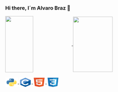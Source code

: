### Hi there, I´m Alvaro Braz 👋

<div>
  <a href = "https://github.com/oalvarobraz">
  <img align="center" height="180em" width="42%" src="https://github-readme-stats.vercel.app/api?username=oalvarobraz&show_icons=true&theme=github_dark&include_all_comits=true&conut_private=true"/>
  <img align="center" height="177em" width="50%" src="https://github-readme-stats.vercel.app/api/top-langs/?username=oalvarobraz&layout=compact&langs_count=16&theme=github_dark"/>
</div>

<div style="display: inline_block"><br>
  <img align="center" alt="Python" height="30" width="40" src="https://raw.githubusercontent.com/devicons/devicon/master/icons/python/python-original.svg">
  <img align="center" alt="C" height="30" width="40" src="https://raw.githubusercontent.com/devicons/devicon//master/icons/c/c-original.svg">
  <img align="center" alt="HTML" height="30" width="40" src="https://raw.githubusercontent.com/devicons/devicon/master/icons/html5/html5-original.svg">
  <img align="center" alt="CSS" height="30" width="40" src="https://raw.githubusercontent.com/devicons/devicon/master/icons/css3/css3-original.svg">
</div>

